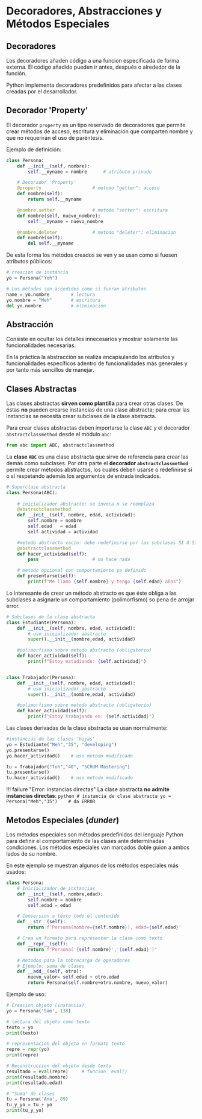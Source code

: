 

# Decoradores, Abstracciones y Métodos Especiales



## Decoradores

Los decoradores añaden código a una funcion especificada de forma externa. El código añadido pueden ir antes, después o alrededor de la función.


Python implementa decoradores predefinidos para afectar a las clases creadas por el desarrollador.

<!-- 
[Más sobre los decoradores (genérico)](decoradores.md) 
-->



## Decorador 'Property'

El decorador `property` es un tipo reservado de decoradores que permite crear métodos de acceso, escritura y eliminación que comparten nombre y que no requerirán el uso de paréntesis.

Ejemplo de definición:

```python hl_lines="6 10 14" title="Uso decorador Property"
class Persona:
    def __init__(self, nombre):
        self.__myname = nombre      # atributo privado

    # Decorador 'Property'
    @property                   # metodo "getter": acceso
    def nombre(self):               
        return self.__myname        

    @nombre.setter              # metodo "setter": escritura
    def nombre(self, nuevo_nombre):     
        self.__myname = nuevo_nombre   

    @nombre.deleter             # metodo "deleter": eliminacion
    def nombre(self):                   
        del self.__myname
```
De esta forma los métodos creados se ven y se usan como si fuesen atributos públicos:

```python title="uso métodos 'property'" hl_lines="5-7"
# creacion de instancia
yo = Persona("Yoh")

# Los métodos son accedidos como si fueran atributos
name = yo.nombre        # lectura
yo.nombre = "Meh"       # escritura
del yo.nombre           # eliminación
```



## Abstracción

Consiste en ocultar los detalles innecesarios y mostrar solamente las funcionalidades necesarias.

En la práctica la abstracción se realiza encapsulando los atributos y funcionalidades específicos  adentro de funcionalidades más generales y por tanto más sencillos de manejar.


## Clases Abstractas

Las clases abstractas **sirven como plantilla** para crear otras clases. De éstas **no** pueden crearse instancias de una clase abstracta; para crear las instancias se necesita crear subclases de la clase abstracta.

Para crear clases abstractas deben importarse la clase `ABC` y el decorador `abstractclassmethod` desde el módulo `abc`:
```python
from abc import ABC, abstractclassmethod
```

La **clase `ABC`** es una clase abstracta que sirve de referencia para crear las demás como subclases. Por otra parte el **decorador `abstractclassmethod`** permite crear métodos abstractos, los cuales  deben usarse o redefinirse sí o sí respetando además los argumentos de entrada indicados.

```python title="Clase abstracta" hl_lines="2 5 12"
# Superclase abstracta
class Persona(ABC):
 
    # inicializador abstracto: se invoca o se reemplaza
    @abstractclassmethod
    def __init__(self, nombre, edad, actividad):
        self.nombre = nombre
        self.edad   = edad  
        self.actividad = actividad

    #metodo abstracto vacío: debe redefinirse por las subclases SI O SI
    @abstractclassmethod
    def hacer_actividad(self):
        pass                    # no hace nada             

    # metodo opcional con comportamiento ya definido
    def presentarse(self):
        print(f"Me llamo {self.nombre} y tengo {self.edad} años")
```
Lo interesante de crear un método abstracto es que éste obliga a las subclases a asignarle un comportamiento (polimorfismo) so pena de arrojar error.


```python title="Subclases de clase abstracta"
# Subclases de la clase abstracta
class Estudiante(Persona):
    def __init__(self, nombre, edad, actividad):
        # uso inicializador abstracto
        super().__init__(nombre,edad, actividad)

    #polimorfismo sobre metodo abstracto (obligatorio)
    def hacer_actividad(self):
        print(f"Estoy estudiando: {self.actividad}")


class Trabajador(Persona):
    def __init__(self, nombre, edad, actividad):
        # uso inicializador abstracto
        super().__init__(nombre,edad, actividad)    

    #polimorfismo sobre metodo abstracto (obligatorio)
    def hacer_actividad(self):
        print(f"Estoy trabajando en: {self.actividad}")
```

Las clases derivadas de la clase abstracta se usan normalmente:
```python title="Uso de subclases"
#instancias de las clases 'hijas'
yo = Estudiante("Meh","35", "developing")  
yo.presentarse() 
yo.hacer_actividad()    # uso metodo modificado

tu = Trabajador("Tuh","40", "SCRUM Mastering")   
tu.presentarse()
tu.hacer_actividad()    # uso metodo modificado
```

!!! failure "Error: instancias directas"
    La clase abstracta **no admite instancias directas**:
    ```python
    # instancia de clase abstracta
    yo = Persona("Meh","35")    # da ERROR
    ```

## Metodos Especiales (*dunder*)

Los métodos especiales son métodos predefinidos del lenguaje Python para definir el comportamiento de las clases ante determinadas condiciones. Los métodos especiales van marcados doble guion a ambos lados de su nombre.

En este ejemplo se muestran algunos de los métodos especiales más usados: 

```python hl_lines="3 8  12  17" title="Métodos especiales"
class Persona:
    # Inicializador de instancias
    def __init__(self, nombre,edad):     
        self.nombre = nombre
        self.edad = edad

    # Conversion a texto todo el contenido
    def __str__(self):      
        return f'Persona(nombre={self.nombre}), edad={self.edad}'

    # Crea un formato para representar la clase como texto
    def __repr__(self):     
        return f"Persona('{self.nombre}','{self.edad}')"

    # Metodos para la sobrecarga de operadores
    # Ejemplo: suma de clases
    def __add__(self, otro):        
        nuevo_valor= self.edad + otro.edad  
        return Persona(self.nombre+otro.nombre, nuevo_valor)
```

Ejemplo de uso:

```python 
# Creacion objeto (instancia)
yo = Persona('Sam', 138)

# lectura del objeto como texto
texto = yo
print(texto)               

# representacion del objeto en formato texto
repre = repr(yo)
print(repre)

# Reconstruccion del objeto desde texto
resultado = eval(repre)     # funcion  eval()
print(resultado.nombre)
print(resultado.edad)

# "Suma" de clases 
tu = Persona('Ana', 89)
tu_y_yo = tu + yo
print(tu_y_yo)
```

